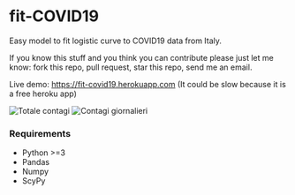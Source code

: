 # fit-COVID19
Easy model to fit logistic curve to COVID19 data from Italy.

If you know this stuff and you think you can contribute please just let me know: fork this repo, pull request, star this repo, send me an email.

Live demo: https://fit-covid19.herokuapp.com
(It could be slow because it is a free heroku app)

![Totale contagi](https://fit-covid19.herokuapp.com/imgs/Contagi.png?reload=true "Totale contagi")
![Contagi giornalieri](https://fit-covid19.herokuapp.com/imgs/Nuovi%20Contagiati.png?reload=true "Contagi giornalieri")

### Requirements
- Python >=3
- Pandas
- Numpy
- ScyPy
